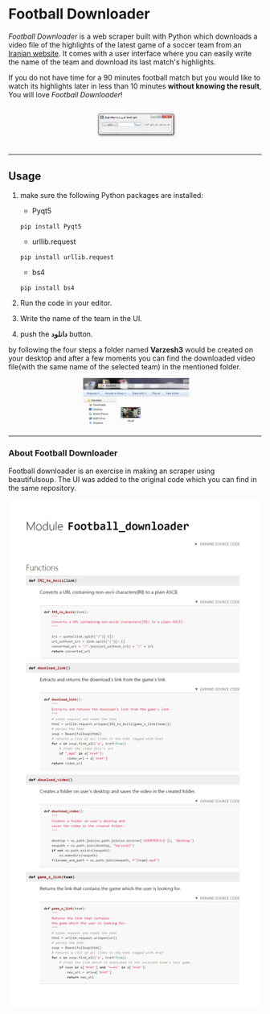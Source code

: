# Football Downloader


_Football Downloader_ is a web scraper built with Python which downloads a video file of the highlights of the latest game of a soccer team from an [Iranian website](https://varzesh3.com/).
It comes with a user interface where you can easily write the name of the team and download its last match's highlights.

If you do not have time for a 90 minutes football match but you would like to watch its highlights later in less than 10 minutes **without knowing the result**, You will love _Football Downloader_!

![User Interface](https://github.com/OmidBakhshaei/BS-Scraper/blob/master/img/UI.jpg?raw=true)

---
## Usage
1. make sure the following Python packages are installed:

    - Pyqt5
    ```
    pip install Pyqt5
    ```
    
    - urllib.request
    ```
    pip install urllib.request
    ```
    
    - bs4
    ```
    pip install bs4
    ```

2. Run the code in your editor.

3. Write the name of the team in the UI. 
4. push the **دانلود** button. 


by following the four steps a folder named **Varzesh3** would be created on your desktop and after a few moments you can find the downloaded video file(with the same name of the selected team) in the mentioned folder.

![Varzesh3](https://github.com/OmidBakhshaei/BS-Scraper/blob/master/img/DL.jpg?raw=true)

---
### About Football Downloader
Football downloader is an exercise in making an scraper using beautifulsoup. The UI was added to the original code which you can find in the same repository.

<p align="center">
  <img src="https://github.com/OmidBakhshaei/BS-Scraper/blob/master/img/Module_Football_downloader.jpg" alt="Original code" width="800">
</p>
